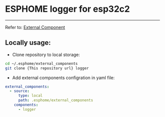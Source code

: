 # ESPHOME logger for esp32c2

---
Refer to: [External Component](https://esphome.io/components/external_components)

## Locally usage:
- Clone repository to local storage:
``` sh
cd ~/.esphome/external_components
git clone {This repository url} logger
```
- Add external components configration in yaml file:
``` yaml
external_components:
  - source: 
      type: local
      path: .esphome/external_components
    components:
      - logger
```